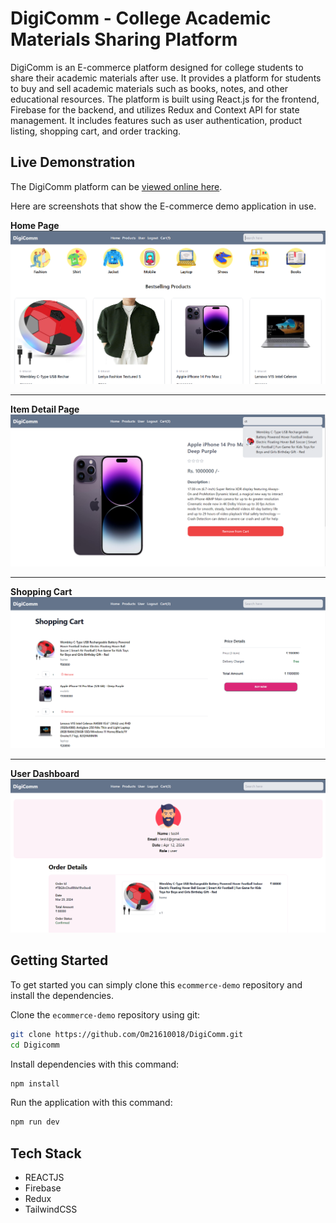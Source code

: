 # DigiComm - College Academic Materials Sharing Platform

DigiComm is an E-commerce platform designed for college students to share their academic materials after use. It provides a platform for students to buy and sell academic materials such as books, notes, and other educational resources. The platform is built using React.js for the frontend, Firebase for the backend, and utilizes Redux and Context API for state management. It includes features such as user authentication, product listing, shopping cart, and order tracking.

## Live Demonstration

The DigiComm platform can be [viewed online here](https://digicomm.netlify.app/).

Here are screenshots that show the E-commerce demo application in use.

**Home Page**
![Home Page](/screenshots/home.png?raw=true "Optional Title")

---

**Item Detail Page**
![Item Detail](/screenshots/productinfo.png?raw=true "Optional Title")

---

**Shopping Cart**
![Shopping Cart](/screenshots/cart.png?raw=true "Shopping Cart")

---

**User Dashboard**
![User Dashboard](/screenshots/user.png?raw=true "user")

## Getting Started

To get started you can simply clone this `ecommerce-demo` repository and install the dependencies.

Clone the `ecommerce-demo` repository using git:

```bash
git clone https://github.com/Om21610018/DigiComm.git
cd Digicomm
```

Install dependencies with this command:

```bash
npm install
```

Run the application with this command:

```bash
npm run dev
```

## Tech Stack

- REACTJS
- Firebase
- Redux
- TailwindCSS
